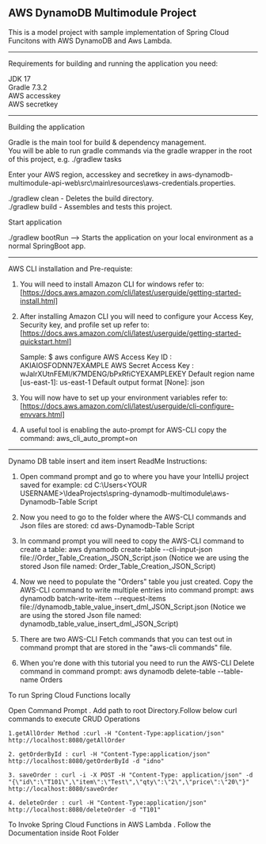 AWS DynamoDB Multimodule Project
----------------------------------------------------------------------------------------------------------------------------

This is a model project with sample implementation of Spring Cloud Funcitons with AWS DynamoDB and Aws Lambda.

----------------------------------------------------------------------------------------------------------------------------
Requirements for building and running the application you need:

JDK 17<br />
Gradle 7.3.2<br />
AWS accesskey<br />
AWS secretkey<br />

----------------------------------------------------------------------------------------------------------------------------
Building the application

Gradle is the main tool for build & dependency management.<br />
You will be able to run gradle commands via the gradle wrapper in the root of this project, e.g. ./gradlew tasks

Enter your AWS region, accesskey and secretkey in aws-dynamodb-multimodule-api-web\src\main\resources\aws-credentials.properties.

./gradlew clean - Deletes the build directory.<br />
./gradlew build - Assembles and tests this project.<br />

Start application

./gradlew bootRun --> Starts the application on your local environment as a normal SpringBoot app.


----------------------------------------------------------------------------------------------------------------------------

AWS CLI installation and Pre-requiste:

1. You will need to install Amazon CLI for windows refer to: 
	[https://docs.aws.amazon.com/cli/latest/userguide/getting-started-install.html]
	
2. After installing Amazon CLI you will need to configure your Access Key, Security key, and profile set up refer to: 
	[https://docs.aws.amazon.com/cli/latest/userguide/getting-started-quickstart.html]
	
	Sample:
		$ aws configure
		AWS Access Key ID : AKIAIOSFODNN7EXAMPLE
		AWS Secret Access Key : wJalrXUtnFEMI/K7MDENG/bPxRfiCYEXAMPLEKEY
		Default region name [us-east-1]: us-east-1
		Default output format [None]: json
		
3. You will now have to set up your environment variables refer to:
	[https://docs.aws.amazon.com/cli/latest/userguide/cli-configure-envvars.html]

4. A useful tool is enabling the auto-prompt for AWS-CLI copy the command: 
	aws_cli_auto_prompt=on
		
----------------------------------------------------------------------------------------------------------------------------

Dynamo DB table insert and item insert ReadMe Instructions:

1. Open command prompt and go to where you have your IntelliJ project saved for example:
	cd C:\Users\<YOUR USERNAME>\IdeaProjects\spring-dynamodb-multimodule\aws-Dynamodb-Table Script
	
2. Now you need to go to the folder where the AWS-CLI commands and Json files are stored:
	cd aws-Dynamodb-Table Script
	
3. In command prompt you will need to copy the AWS-CLI command to create a table:
	aws dynamodb create-table --cli-input-json file://Order_Table_Creation_JSON_Script.json
	(Notice we are using the stored Json file named: Order_Table_Creation_JSON_Script)
	
4. Now we need to populate the "Orders" table you just created. Copy the AWS-CLI command to write multiple entries into command prompt:
	aws dynamodb batch-write-item --request-items file://dynamodb_table_value_insert_dml_JSON_Script.json
	(Notice we are using the stored Json file named: dynamodb_table_value_insert_dml_JSON_Script)

5. There are two AWS-CLI Fetch commands that you can test out in command prompt that are stored in the "aws-cli commands" file.

6. When you're done with this tutorial you need to run the AWS-CLI Delete command in command prompt:
	aws dynamodb delete-table --table-name Orders
	
To run Spring Cloud Functions locally 
  
Open Command Prompt . Add path to root Directory.Follow below curl commands to execute CRUD Operations

    1.getAllOrder Method :curl -H "Content-Type:application/json" http://localhost:8080/getAllOrder

    2. getOrderById : curl -H "Content-Type:application/json" http://localhost:8080/getOrderById -d "idno"

    3. saveOrder : curl -i -X POST -H "Content-Type: application/json" -d "{\"id\":\"T101\",\"item\":\"Test\",\"qty\":\"2\",\"price\":\"20\"}" http://localhost:8080/saveOrder

    4. deleteOrder : curl -H "Content-Type:application/json" http://localhost:8080/deleteOrder -d "T101"
	

To Invoke Spring Cloud Functions in AWS Lambda . Follow the Documentation inside Root Folder
